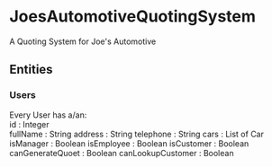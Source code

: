 # JoesAutomotiveQuotingSystem
A Quoting System for Joe's Automotive

## Entities
### Users
Every User has a/an: <br/>
id : Integer <br/>
fullName : String
address : String
telephone : String
cars : List of Car
isManager : Boolean
isEmployee : Boolean
isCustomer : Boolean
canGenerateQuoet : Boolean
canLookupCustomer : Boolean




